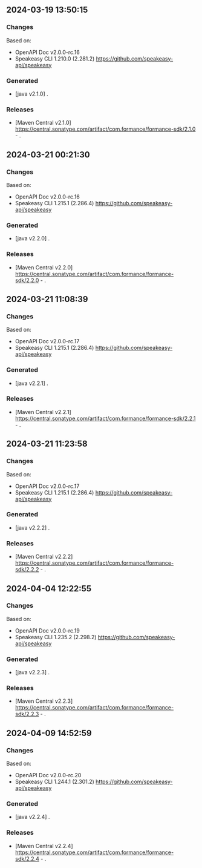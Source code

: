 

## 2024-03-19 13:50:15
### Changes
Based on:
- OpenAPI Doc v2.0.0-rc.16 
- Speakeasy CLI 1.210.0 (2.281.2) https://github.com/speakeasy-api/speakeasy
### Generated
- [java v2.1.0] .
### Releases
- [Maven Central v2.1.0] https://central.sonatype.com/artifact/com.formance/formance-sdk/2.1.0 - .

## 2024-03-21 00:21:30
### Changes
Based on:
- OpenAPI Doc v2.0.0-rc.16 
- Speakeasy CLI 1.215.1 (2.286.4) https://github.com/speakeasy-api/speakeasy
### Generated
- [java v2.2.0] .
### Releases
- [Maven Central v2.2.0] https://central.sonatype.com/artifact/com.formance/formance-sdk/2.2.0 - .

## 2024-03-21 11:08:39
### Changes
Based on:
- OpenAPI Doc v2.0.0-rc.17 
- Speakeasy CLI 1.215.1 (2.286.4) https://github.com/speakeasy-api/speakeasy
### Generated
- [java v2.2.1] .
### Releases
- [Maven Central v2.2.1] https://central.sonatype.com/artifact/com.formance/formance-sdk/2.2.1 - .

## 2024-03-21 11:23:58
### Changes
Based on:
- OpenAPI Doc v2.0.0-rc.17 
- Speakeasy CLI 1.215.1 (2.286.4) https://github.com/speakeasy-api/speakeasy
### Generated
- [java v2.2.2] .
### Releases
- [Maven Central v2.2.2] https://central.sonatype.com/artifact/com.formance/formance-sdk/2.2.2 - .

## 2024-04-04 12:22:55
### Changes
Based on:
- OpenAPI Doc v2.0.0-rc.19 
- Speakeasy CLI 1.235.2 (2.298.2) https://github.com/speakeasy-api/speakeasy
### Generated
- [java v2.2.3] .
### Releases
- [Maven Central v2.2.3] https://central.sonatype.com/artifact/com.formance/formance-sdk/2.2.3 - .

## 2024-04-09 14:52:59
### Changes
Based on:
- OpenAPI Doc v2.0.0-rc.20 
- Speakeasy CLI 1.244.1 (2.301.2) https://github.com/speakeasy-api/speakeasy
### Generated
- [java v2.2.4] .
### Releases
- [Maven Central v2.2.4] https://central.sonatype.com/artifact/com.formance/formance-sdk/2.2.4 - .